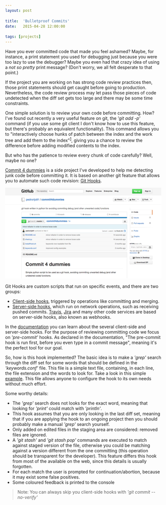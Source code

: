 ```yaml
---
layout: post

title:  'Bulletproof Commits'
date:   2015-04-28 12:00:00

tags: [projects]
---
```

<span class="dropcap">H</span>ave you ever committed code that made you feel ashamed? Maybe, for instance, a print statement you used for debugging just because you were too lazy to use the debugger? Maybe you even had that crazy idea of using a *not so pretty* print message? (Don't worry, we all felt desperate to that point.)

If the project you are working on has strong code review practices then, those print statements should get caught before going to production. Nevertheless, the code review process may let pass those pieces of code undetected when the diff set gets too large and there may be some time constraints.

One simple solution is to review your own code before committing. How? I've found out recently a very useful feature on git, the *'git add -p'* command (if you use some git client I don't know how to use this feature, but there's probably an equivalent functionality). 
This command allows you to "interactively choose hunks of patch between the index and the work tree and add them to the index"<sup>[1](http://git-scm.com/docs/git-add)</sup>, giving you a chance to review the difference before adding modified contents to the index.

But who has the patience to review every chunk of code carefully? Well, maybe no one?

[Commit 4 dummies](https://github.com/pedrorijo91/commit4dummies) is a side project I've developed to help me detecting junk code before committing it. It is based on another git feature that allows you to automate such code revision: [Git Hooks](http://git-scm.com/book/en/v2/Customizing-Git-Git-Hooks).

<p align='center'><img src='/assets/img/screencapture-commit4dummies.png' alt='commit4dummies' title='Commit 4 dummies project' width='800px'/></p>

Git Hooks are custom scripts that run on specific events, and there are two groups:

* [Client-side hooks](http://git-scm.com/book/en/v2/Customizing-Git-Git-Hooks#Client-Side-Hooks), triggered by operations like committing and merging.
* [Server-side hooks](http://git-scm.com/book/en/v2/Customizing-Git-Git-Hooks#Server-Side-Hooks), which run on network operations, such as receiving pushed commits. [Travis](https://travis-ci.org/), [Jira](https://www.atlassian.com/software/jira) and many other code services are based on server-side hooks, also known as webhooks.

In the [documentation](http://git-scm.com/book/en/v2/Customizing-Git-Git-Hooks) you can learn about the several client-side and server-side hooks. For the purpose of reviewing committing code we focus on *'pre-commit'* hooks. As declared in the documentation, "The pre-commit hook is run first, before you even type in a commit message", meaning it's the perfect tool for our goal.

So, how is this hook implemented? The basic idea is to make a *'grep'* search through the diff set for some words that should be defined in the *'keywords.conf'* file. This file is a simple text file, containing, in each line, the file extension and the words to look for. Take a look in this simple [example](https://github.com/pedrorijo91/commit4dummies/blob/master/keywords.conf). This file allows anyone to configure the hook to its own needs without much effort.

Some worthy details:

* The *'grep'* search does not looks for the exact word, meaning that looking for *'print'* could match with *'println'*.
* This hook assumes that you are only looking in the last diff set, meaning that if you are applying the hook to an ongoing project then you should probably make a manual *'grep'* search yourself.
* Only added on edited files in the staging area are considered: removed files are ignored.
* A *'git stash'* and *'git stash pop'* commands are executed to match against staged version of the file, otherwise you could be matching against a version different from the one committing (this operation should be transparent for the developer). This feature differs this hook from most of the available on the web, since this details is usually forgotten.
* For each match the user is prompted for continuation/abortion, because it may exist some false positives.
* Some coloured feedback is printed to the console

> Note: 
> You can always skip you client-side hooks with *'git commit --no-verify'*